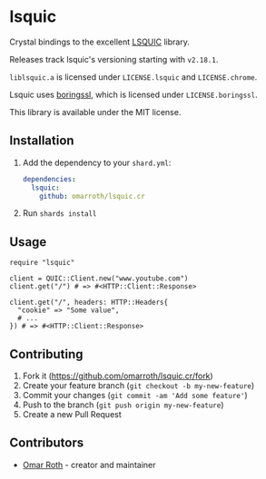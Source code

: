 # lsquic

Crystal bindings to the excellent [LSQUIC](https://github.com/litespeedtech/lsquic) library.

Releases track lsquic's versioning starting with `v2.18.1`.

`liblsquic.a` is licensed under `LICENSE.lsquic` and `LICENSE.chrome`.

Lsquic uses [boringssl](https://github.com/google/boringssl), which is licensed under `LICENSE.boringssl`.

This library is available under the MIT license.

## Installation

1. Add the dependency to your `shard.yml`:

   ```yaml
   dependencies:
     lsquic:
       github: omarroth/lsquic.cr
   ```

2. Run `shards install`

## Usage

```crystal
require "lsquic"

client = QUIC::Client.new("www.youtube.com")
client.get("/") # => #<HTTP::Client::Response>

client.get("/", headers: HTTP::Headers{
  "cookie" => "Some value",
  # ...
}) # => #<HTTP::Client::Response>

```

## Contributing

1. Fork it (<https://github.com/omarroth/lsquic.cr/fork>)
2. Create your feature branch (`git checkout -b my-new-feature`)
3. Commit your changes (`git commit -am 'Add some feature'`)
4. Push to the branch (`git push origin my-new-feature`)
5. Create a new Pull Request

## Contributors

- [Omar Roth](https://github.com/omarroth) - creator and maintainer

